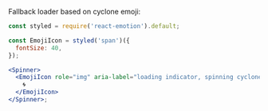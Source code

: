 Fallback loader based on cyclone emoji:

```jsx
const styled = require('react-emotion').default;

const EmojiIcon = styled('span')({
  fontSize: 40,
});

<Spinner>
  <EmojiIcon role="img" aria-label="loading indicator, spinning cyclone">
    🌀
  </EmojiIcon>
</Spinner>;
```
